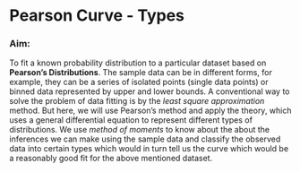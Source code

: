# Pearson Curve - Types
### Aim: 
To fit a known probability distribution to a particular dataset based on **Pearson’s Distributions**. The sample data can be in different forms, for example, they can be a series of isolated points (single data points) or binned data represented by upper and lower bounds. A conventional way to solve the problem of data fitting is by the *least square approximation* method. But here, we will use Pearson’s method and apply the theory, which uses a general differential equation to represent different types of distributions. We use *method of moments* to know about the about the inferences we can make using the sample data and classify the observed data into certain types which would in turn tell us the curve which would be a reasonably good fit for the above mentioned dataset.
